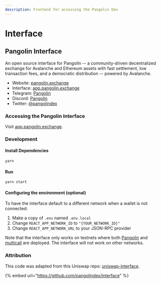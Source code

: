 ```yaml
---
description: Frontend for accessing the Pangolin Dex
---
```


# Interface

## Pangolin Interface

An open source interface for Pangolin -- a community-driven decentralized exchange for Avalanche and Ethereum assets with fast settlement, low transaction fees, and a democratic distribution -- powered by Avalanche.

* Website: [pangolin.exchange](https://pangolin.exchange/)
* Interface: [app.pangolin.exchange](https://app.pangolin.exchange/)
* Telegram: [Pangolin](https://t.me/pangolindex)
* Discord: [Pangolin](https://discord.com/invite/PARrDYYbfw)
* Twitter: [@pangolindex](https://twitter.com/pangolindex)

### Accessing the Pangolin Interface

Visit [app.pangolin.exchange](https://app.pangolin.exchange/).

### Development

#### Install Dependencies

```text
yarn
```

#### Run

```text
yarn start
```

#### Configuring the environment \(optional\)

To have the interface default to a different network when a wallet is not connected:

1. Make a copy of `.env` named `.env.local`
2. Change `REACT_APP_NETWORK_ID` to `"{YOUR_NETWORK_ID}"`
3. Change `REACT_APP_NETWORK_URL` to your JSON-RPC provider

Note that the interface only works on testnets where both [Pangolin](https://github.com/pangolindex/exchange-contracts) and [multicall](https://github.com/makerdao/multicall) are deployed. The interface will not work on other networks.

### Attribution

This code was adapted from this Uniswap repo: [uniswap-interface](https://github.com/Uniswap/uniswap-interface).

{% embed url="https://github.com/pangolindex/interface" %}



